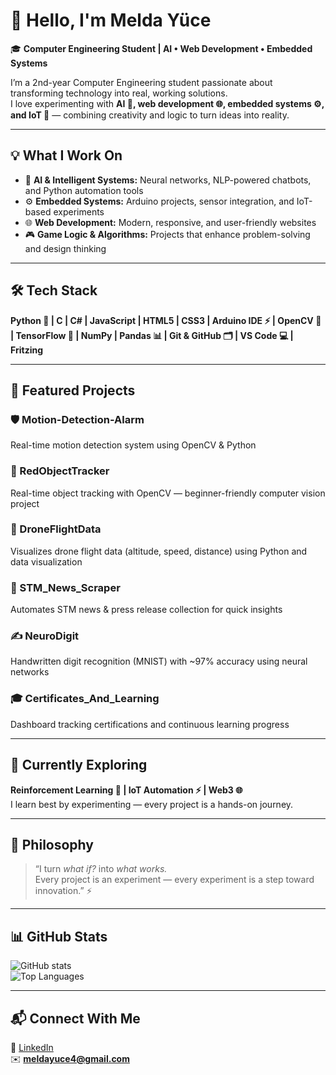 # 👋 Hello, I'm Melda Yüce  

🎓 **Computer Engineering Student | AI • Web Development • Embedded Systems**  

I’m a 2nd-year Computer Engineering student passionate about transforming technology into real, working solutions.  
I love experimenting with **AI 🤖, web development 🌐, embedded systems ⚙️, and IoT 🌟** — combining creativity and logic to turn ideas into reality.  

---

## 💡 What I Work On  
- 🤖 **AI & Intelligent Systems:** Neural networks, NLP-powered chatbots, and Python automation tools  
- ⚙️ **Embedded Systems:** Arduino projects, sensor integration, and IoT-based experiments  
- 🌐 **Web Development:** Modern, responsive, and user-friendly websites  
- 🎮 **Game Logic & Algorithms:** Projects that enhance problem-solving and design thinking  

---

## 🛠 Tech Stack  
**Python 🐍 | C | C# | JavaScript | HTML5 | CSS3 | Arduino IDE ⚡ | OpenCV 📸 | TensorFlow 🧠 | NumPy | Pandas 📊 | Git & GitHub 🗂 | VS Code 💻 | Fritzing**

---

## 🚀 Featured Projects  

### 🛡️ Motion-Detection-Alarm  
Real-time motion detection system using OpenCV & Python  

### 🔴 RedObjectTracker  
Real-time object tracking with OpenCV — beginner-friendly computer vision project  

### 🚁 DroneFlightData  
Visualizes drone flight data (altitude, speed, distance) using Python and data visualization  

### 📰 STM_News_Scraper  
Automates STM news & press release collection for quick insights  

### ✍️ NeuroDigit  
Handwritten digit recognition (MNIST) with ~97% accuracy using neural networks  

### 🎓 Certificates_And_Learning  
Dashboard tracking certifications and continuous learning progress  

---

## 🌱 Currently Exploring  
**Reinforcement Learning 🤖 | IoT Automation ⚡ | Web3 🌐**  
I learn best by experimenting — every project is a hands-on journey.  

---

## 💬 Philosophy  
> “I turn *what if?* into *what works.*  
> Every project is an experiment — every experiment is a step toward innovation.” ⚡  

---

## 📊 GitHub Stats  
![GitHub stats](https://github-readme-stats.vercel.app/api?username=MeldaYuceee&show_icons=true&theme=radical)  
![Top Languages](https://github-readme-stats.vercel.app/api/top-langs/?username=MeldaYuceee&layout=compact&theme=radical)  

---

## 📬 Connect With Me  
📎 [LinkedIn](https://www.linkedin.com/in/melda-y%C3%BCce-35411333b/)  
✉️ **meldayuce4@gmail.com**  

